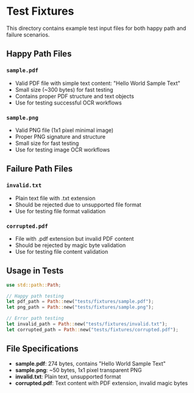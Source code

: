 # Test Fixtures

This directory contains example test input files for both happy path and failure scenarios.

## Happy Path Files

### `sample.pdf`

- Valid PDF file with simple text content: "Hello World Sample Text"
- Small size (~300 bytes) for fast testing
- Contains proper PDF structure and text objects
- Use for testing successful OCR workflows

### `sample.png`

- Valid PNG file (1x1 pixel minimal image)
- Proper PNG signature and structure
- Small size for fast testing
- Use for testing image OCR workflows

## Failure Path Files

### `invalid.txt`

- Plain text file with .txt extension
- Should be rejected due to unsupported file format
- Use for testing file format validation

### `corrupted.pdf`

- File with .pdf extension but invalid PDF content
- Should be rejected by magic byte validation
- Use for testing file content validation

## Usage in Tests

```rust
use std::path::Path;

// Happy path testing
let pdf_path = Path::new("tests/fixtures/sample.pdf");
let png_path = Path::new("tests/fixtures/sample.png");

// Error path testing
let invalid_path = Path::new("tests/fixtures/invalid.txt");
let corrupted_path = Path::new("tests/fixtures/corrupted.pdf");
```

## File Specifications

- **sample.pdf**: 274 bytes, contains "Hello World Sample Text"
- **sample.png**: ~50 bytes, 1x1 pixel transparent PNG
- **invalid.txt**: Plain text, unsupported format
- **corrupted.pdf**: Text content with PDF extension, invalid magic bytes
